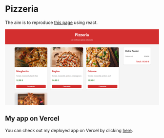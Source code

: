 # Pizzeria

The aim is to reproduce [this page](https://cda-tp-react-01.vercel.app/) using react.

![Les meilleures pizzas artisanales](/src/assets/capture.png)

## My app on Vercel

You can check out my deployed app on Vercel by clicking [here](pizzeria-sepia.vercel.app).
